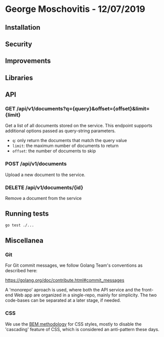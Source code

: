 # George Moschovitis - 12/07/2019

## Installation

## Security

## Improvements

## Libraries

## API

### GET /api/v1/documents?q={query}&offset={offset}&limit={limit}

Get a list of all documents stored on the service. This endpoint supports additional options passed as query-string parameters.

* `q`: only return the documents that match the query value
* `limit`: the maximum number of documents to return
* `offset`: the number of documents to skip

### POST /api/v1/documents

Upload a new document to the service.

### DELETE /api/v1/documents/{id}

Remove a document from the service

## Running tests

```sh
go test ./...
```

## Miscellanea

### Git

For Git commit messages, we follow Golang Team's conventions as described here:

<https://golang.org/doc/contribute.html#commit_messages>

A 'monorepo' aproach is used, where both the API service and the front-end Web app are organized in a single-repo, mainly for simplicity. The two code-bases can be separated at a later stage, if needed.

### CSS

We use the [BEM methodology](https://en.bem.info/) for CSS styles, mostly to disable the 'cascading' feature of CSS, which is considered an anti-pattern these days.


